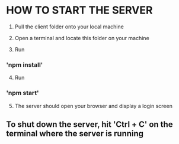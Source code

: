 # HOW TO START THE SERVER
1. Pull the client folder onto your local machine

2. Open a terminal and locate this folder on your machine

3. Run 
  ### 'npm install'

4. Run 
  ### 'npm start'

5. The server should open your browser and display a login screen

## To shut down the server, hit 'Ctrl + C' on the terminal where the server is running
